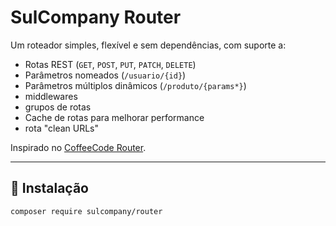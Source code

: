 # SulCompany Router

Um roteador simples, flexível e sem dependências, com suporte a:

- Rotas REST (`GET`, `POST`, `PUT`, `PATCH`, `DELETE`)
- Parâmetros nomeados (`/usuario/{id}`)
- Parâmetros múltiplos dinâmicos (`/produto/{params*}`)
- middlewares 
- grupos de rotas 
- Cache de rotas para melhorar performance
- rota "clean URLs"

Inspirado no [CoffeeCode Router](https://github.com/robsonvleite/router).

---

## 🚀 Instalação

```bash
composer require sulcompany/router
